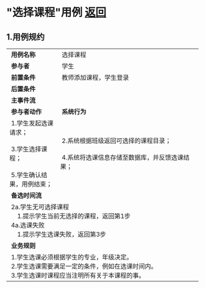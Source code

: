 # "选择课程"用例 [返回](../README.md#6)

## 1.用例规约

<table>
    <tr>
        <td width="150"> <b>&nbsp;用例名称</b></td>
        <td colspan="2" width="700">&nbsp;选择课程</td>
    </tr>
    <tr>
        <td width="150"> <b>&nbsp;参与者</b></td>
        <td colspan="2" width="700">&nbsp;学生</td>
    </tr>
    <tr>
        <td width="150"> <b>&nbsp;前置条件</b></td>
        <td colspan="2" width="700">&nbsp;教师添加课程，学生登录</td>
    </tr>
    <tr>
        <td width="150"> <b>&nbsp;后置条件</b></td>
        <td colspan="2" width="700">&nbsp;</td>
    </tr>
    <tr>
        <td colspan="3" width="200"> <b>&nbsp;主事件流</b></td>
    </tr>
    <tr>
        <td colspan="2" width="180"> <b>&nbsp;参与者动作</b></td>
        <td width="410"> <b>&nbsp;系统行为</b></td>
    </tr>
    <tr>
        <td colspan="2" width="180">
            <span>&nbsp;1.学生发起选课请求；</span>
            <br>
            <span>&nbsp;</span>
            <br>
            <span>&nbsp;3.学生选择课程；</span>
            <br>
            <span>&nbsp;</span>
            <br>
            <span>&nbsp;5.学生确认结果，用例结束；</span>
        </td>
        <td width="480">
            <span>&nbsp;</span>
            <br>
            <span>&nbsp;2.系统根据班级返回可选择的课程目录；</span>
            <br>
            <span>&nbsp;</span>
            <br>
            <span>&nbsp;4.系统将选课信息存储至数据库，并反馈选课结果；</span>
            <br>
            <span>&nbsp;</span>
        </td>
    </tr>
    <tr>
        <td colspan="3" width="200"> <b>&nbsp;备选时间流</b></td>
    </tr>
    <tr>
        <td colspan="3" width="200">
            <span>&nbsp;2a.学生无可选择课程</span>
            <br>
            <span>&nbsp;&emsp;1.提示学生当前无选择的课程，返回第1步</span>
            <br>
            <span>&nbsp;4a.选课失败</span>
            <br>
            <span>&nbsp;&emsp;1.提示学生选课失败，返回第3步</span>
        </td>
    </tr>
    <tr>
        <td colspan="3" width="200"> <b>&nbsp;业务规则</b></td>
    </tr>
    <tr>
        <td colspan="3" width="200">
            <span>&nbsp;1.学生选课必须根据学生的专业，年级决定。</span>
            <br>
            <span>&nbsp;2.学生选课需要满足一定的条件，例如在选课时间内。</span>
            <br>
            <span>&nbsp;3.学生选课时课程应当注明所有关于本课程的事。</span>
        </td>
    </tr>
</table>